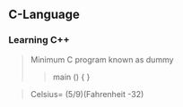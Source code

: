 ## C-Language
### Learning C++


> Minimum C program known as dummy
>> main () { }

> Celsius= (5/9)(Fahrenheit -32)
